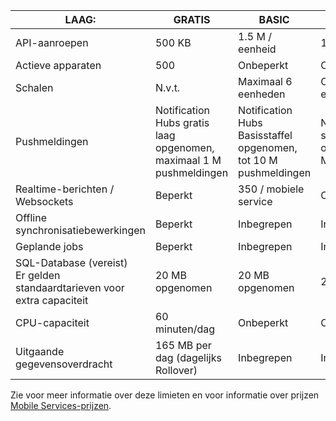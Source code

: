 
| LAAG: | GRATIS | BASIC | STANDARD |
| --- | --- | --- | --- |
| API-aanroepen |500 KB |1.5 M / eenheid |15 M / eenheid |
| Actieve apparaten |500 |Onbeperkt |Onbeperkt |
| Schalen |N.v.t. |Maximaal 6 eenheden |Onbeperkte eenheden |
| Pushmeldingen |Notification Hubs gratis laag opgenomen, maximaal 1 M pushmeldingen |Notification Hubs Basisstaffel opgenomen, tot 10 M pushmeldingen |Notification Hubs standaardcategorie opgenomen, tot 10 M pushmeldingen |
| Realtime-berichten /<br/>Websockets |Beperkt |350 / mobiele service |Onbeperkt |
| Offline synchronisatiebewerkingen |Beperkt |Inbegrepen |Inbegrepen |
| Geplande jobs |Beperkt |Inbegrepen |Inbegrepen |
| SQL-Database (vereist) <br/>Er gelden standaardtarieven voor extra capaciteit |20 MB opgenomen |20 MB opgenomen |20 MB opgenomen |
| CPU-capaciteit |60 minuten/dag |Onbeperkt |Onbeperkt |
| Uitgaande gegevensoverdracht |165 MB per dag (dagelijks Rollover) |Inbegrepen |Inbegrepen |

Zie voor meer informatie over deze limieten en voor informatie over prijzen [Mobile Services-prijzen](https://azure.microsoft.com/pricing/details/mobile-services/). 

